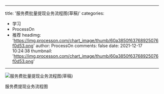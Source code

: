 
---
title: '服务费批量提现业务流程图(草稿)'
categories: 
 - 学习
 - ProcessOn
 - 推荐
headimg: 'https://img.processon.com/chart_image/thumb/60a3850f63768925076f0d53.png'
author: ProcessOn
comments: false
date: 2021-12-17 10:24:38
thumbnail: 'https://img.processon.com/chart_image/thumb/60a3850f63768925076f0d53.png'
---

<div>   
<img class="thumb" alt="服务费批量提现业务流程图(草稿)" src="https://img.processon.com/chart_image/thumb/60a3850f63768925076f0d53.png" referrerpolicy="no-referrer">
<p>服务费提现业务流程图</p>  
</div>
            